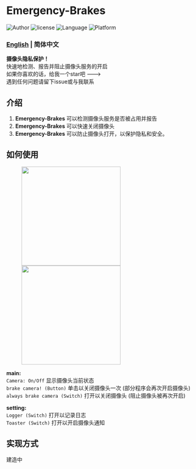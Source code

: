 # Emergency-Brakes
<p>
    <img src="https://img.shields.io/badge/Author-Liang4793-blue" alt="Author" />
    <img src="https://img.shields.io/github/license/liang4793/Emergency-Brakes" alt="license" />
    <img src="https://img.shields.io/badge/Language-Python-yellow" alt="Language" />
    <img src="https://img.shields.io/badge/Platform-windows-lightgrey" alt="Platform" />
</p>

### [English](/README.md) | 简体中文

**摄像头隐私保护！**  
快速地检测、报告并阻止摄像头服务的开启   
如果你喜欢的话，给我一个star吧 --->  
遇到任何问题请留下issue或与我联系

## 介绍
1. **Emergency-Brakes** 可以检测摄像头服务是否被占用并报告  
2. **Emergency-Brakes** 可以快速关闭摄像头
3. **Emergency-Brakes** 可以防止摄像头打开，以保护隐私和安全。

## 如何使用

<figure class="half">
    <img src="https://s2.loli.net/2022/06/13/GHqgpKXF6lVUQT3.jpg" style="width: 260px; height: auto"/>
    <img src="https://s2.loli.net/2022/06/13/NKHTy4Ql7xjcviG.jpg" style="width: 260px; height: auto"/>
</figure>

**main:**  
`Camera: On/Off` 显示摄像头当前状态  
`brake camera! (Button)` 单击以关闭摄像头一次 (部分程序会再次开启摄像头)  
`always brake camera (Switch)` 打开以关闭摄像头 (阻止摄像头被再次开启)

**setting:**  
`Logger (Switch)` 打开以记录日志  
`Toaster (Switch)` 打开以开启摄像头通知

## 实现方式
建造中
